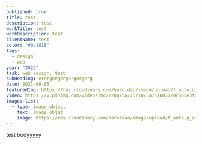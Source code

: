 ```yaml
---
published: true
title: test
description: test
workTitle: test
workDescription: test
clientName: test
color: "#bc1818"
tags:
  - design
  - web
year: "2022"
task: web design, test
subHeading: erergergergergergerg
date: 2021-06-05
featuredImg: https://res.cloudinary.com/haroldao/image/upload/f_auto,q_auto/v1619465997/sample.jpg
video: https://v.pinimg.com/videos/mc/720p/5a/75/10/5a751007729c585e3fda78b1fa5cb58f.mp4
images-list:
  - type: image_object
    text: image objet
    image: https://res.cloudinary.com/haroldao/image/upload/f_auto,q_auto/v1619465997/sample.jpg
---
```

test bodyyyyy